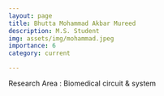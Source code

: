 ```yaml
---
layout: page
title: Bhutta Mohammad Akbar Mureed
description: M.S. Student
img: assets/img/mohammad.jpeg
importance: 6
category: current

---
```


Research Area : Biomedical circuit & system